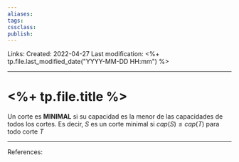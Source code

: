```yaml
---
aliases: 
tags: 
cssclass: 
publish: 
---
```


Links: 
Created: 2022-04-27
Last modification: <%+ tp.file.last_modified_date("YYYY-MM-DD HH:mm") %>

---
# <%+ tp.file.title %>
Un corte es **MINIMAL** si su capacidad es la menor de las capacidades de todos los cortes.
Es decir, $S$ es un corte minimal si $cap(S) \leq cap(T)$ para todo corte $T$

---
References: 
